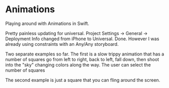 Animations
==========

Playing around with Animations in Swift.

Pretty painless updating for universal. Project Settings -> General -> Deployment Info changed from iPhone to Universal. Done. However I was already using constraints with an Any/Any storyboard.

Two separate examples so far. The first is a slow trippy animation that has a number of squares go from left to right, back to left, fall down, then shoot into the "sky" changing colors along the way. The user can select the number of squares

The second example is just a square that you can fling around the screen.
